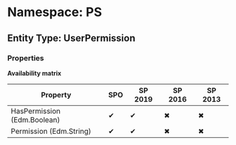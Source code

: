 # Namespace: PS
## Entity Type: UserPermission

### Properties

**Availability matrix**

Property | SPO | SP 2019 | SP 2016 | SP 2013
----------|-----|---------|---------|--------
HasPermission (Edm.Boolean) | ✔ | ✔ | ✖ | ✖
Permission (Edm.String) | ✔ | ✔ | ✖ | ✖

